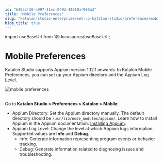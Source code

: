 ```yaml
---
id: "b453cf30-a997-11ec-949d-42010af000a3"
title: "Mobile Preferences"
slug: "katalon-studio-enterprise/set-up-katalon-studio/preferences/mobile-preferences"
hide_title: true
---
```

import useBaseUrl from '@docusaurus/useBaseUrl';

  

# <a id="id" class="anchor_top_offset"/><a id="ariaid-title1" class="anchor_top_offset"/>Mobile Preferences

  
    
<p xmlns="http://www.w3.org/1999/xhtml" className="p">Katalon Studio supports Appium version 1.12.1 onwards. In   Katalon Mobile Preferences, you can set up your Appium directory   and the Appium Log Level.</p> 
    
<p xmlns="http://www.w3.org/1999/xhtml" className="p">   <img className="image" src={useBaseUrl("https://github.com/katalon-studio/docs-images/raw/master/katalon-studio/docs/mobile-preferences/mobile-preferences.png")} alt="mobile preferences" /><br /><br /> </p> 
    
<p xmlns="http://www.w3.org/1999/xhtml" className="p">Go to <strong className="ph b">Katalon Studio &gt; Preferences &gt; Katalon &gt;     Mobile</strong>:</p> 
    
<ul xmlns="http://www.w3.org/1999/xhtml" className="ul">   <li className="li">Appium Directory: Set the Appium directory manually. The     default directory should be     <code className="ph codeph">/usr/lib/node_modules/appium/</code>. Learn how to install     Appium in the Appium documentation: <a className="xref j-external-link" href="http://appium.io/docs/en/about-appium/getting-started/#installing-appium" target="_blank">Installing       Appium</a>.</li>   <li className="li">Appium Log Level: Change the level at which Appium logs     information. Supported values are <strong className="ph b">Info</strong> and     <strong className="ph b">Debug</strong>.      <ul className="ul">       <li className="li">Info: Generate information representing program events or         behavior tracking.</li>       <li className="li">Debug: Generate information related to diagnosing issues and         troubleshooting.</li>     </ul>   </li> </ul> 
  

